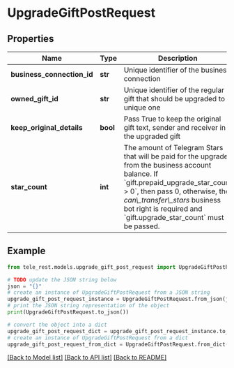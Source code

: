 # UpgradeGiftPostRequest


## Properties

Name | Type | Description | Notes
------------ | ------------- | ------------- | -------------
**business_connection_id** | **str** | Unique identifier of the business connection | 
**owned_gift_id** | **str** | Unique identifier of the regular gift that should be upgraded to a unique one | 
**keep_original_details** | **bool** | Pass True to keep the original gift text, sender and receiver in the upgraded gift | [optional] 
**star_count** | **int** | The amount of Telegram Stars that will be paid for the upgrade from the business account balance. If &#x60;gift.prepaid_upgrade_star_count &gt; 0&#x60;, then pass 0, otherwise, the *can\\_transfer\\_stars* business bot right is required and &#x60;gift.upgrade_star_count&#x60; must be passed. | [optional] 

## Example

```python
from tele_rest.models.upgrade_gift_post_request import UpgradeGiftPostRequest

# TODO update the JSON string below
json = "{}"
# create an instance of UpgradeGiftPostRequest from a JSON string
upgrade_gift_post_request_instance = UpgradeGiftPostRequest.from_json(json)
# print the JSON string representation of the object
print(UpgradeGiftPostRequest.to_json())

# convert the object into a dict
upgrade_gift_post_request_dict = upgrade_gift_post_request_instance.to_dict()
# create an instance of UpgradeGiftPostRequest from a dict
upgrade_gift_post_request_from_dict = UpgradeGiftPostRequest.from_dict(upgrade_gift_post_request_dict)
```
[[Back to Model list]](../README.md#documentation-for-models) [[Back to API list]](../README.md#documentation-for-api-endpoints) [[Back to README]](../README.md)


